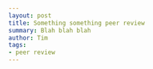 ```yaml
---
layout: post
title: Something something peer review
summary: Blah blah blah
author: Tim
tags:
- peer review
---
```



